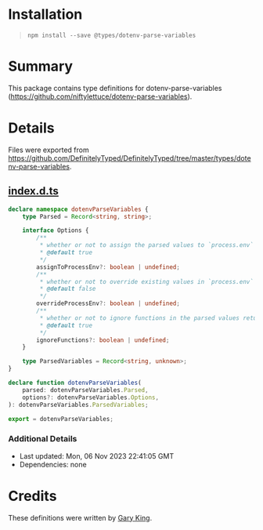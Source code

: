 # Installation
> `npm install --save @types/dotenv-parse-variables`

# Summary
This package contains type definitions for dotenv-parse-variables (https://github.com/niftylettuce/dotenv-parse-variables).

# Details
Files were exported from https://github.com/DefinitelyTyped/DefinitelyTyped/tree/master/types/dotenv-parse-variables.
## [index.d.ts](https://github.com/DefinitelyTyped/DefinitelyTyped/tree/master/types/dotenv-parse-variables/index.d.ts)
````ts
declare namespace dotenvParseVariables {
    type Parsed = Record<string, string>;

    interface Options {
        /**
         * whether or not to assign the parsed values to `process.env`
         * @default true
         */
        assignToProcessEnv?: boolean | undefined;
        /**
         * whether or not to override existing values in `process.env`
         * @default false
         */
        overrideProcessEnv?: boolean | undefined;
        /**
         * whether or not to ignore functions in the parsed values returned
         * @default true
         */
        ignoreFunctions?: boolean | undefined;
    }

    type ParsedVariables = Record<string, unknown>;
}

declare function dotenvParseVariables(
    parsed: dotenvParseVariables.Parsed,
    options?: dotenvParseVariables.Options,
): dotenvParseVariables.ParsedVariables;

export = dotenvParseVariables;

````

### Additional Details
 * Last updated: Mon, 06 Nov 2023 22:41:05 GMT
 * Dependencies: none

# Credits
These definitions were written by [Gary King](https://github.com/garyking).
